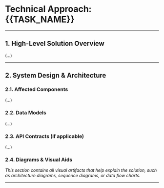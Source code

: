 # Technical Approach: {{TASK_NAME}}

---

## 1. High-Level Solution Overview
(...)

---

## 2. System Design & Architecture

### 2.1. Affected Components
(...)

### 2.2. Data Models
(...)

### 2.3. API Contracts (if applicable)
(...)

### 2.4. Diagrams & Visual Aids
*This section contains all visual artifacts that help explain the solution, such as architecture diagrams, sequence diagrams, or data flow charts.*

---